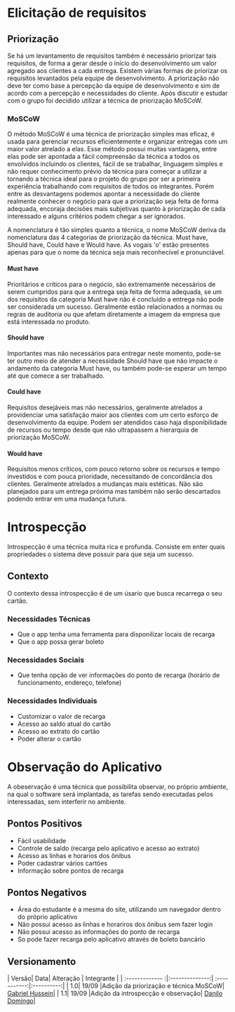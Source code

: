 # Elicitação de requisitos

## Priorização 
  Se há um levantamento de requisitos também é necessário priorizar tais requisitos, de forma a gerar desde o início do desenvolvimento um valor agregado aos clientes a cada entrega. Existem várias formas de priorizar os requisitos levantados pela equipe de desenvolvimento. A priorização não deve ter como base a percepção da equipe de desenvolvimento e sim de acordo com a percepção e necessidades do cliente. Após discutir e estudar com o grupo foi decidido utilizar a técnica de priorização MoSCoW.

### MoSCoW
  O método MoSCoW é uma técnica de priorização simples mas eficaz, é usada para gerenciar recursos eficientemente e organizar entregas com um maior valor atrelado a elas. Esse método possui muitas vantagens, entre elas pode ser apontada a fácil compreensão da técnica a todos os envolvidos incluindo os clientes, fácil de se trabalhar, linguagem simples e não requer conhecimento prévio da técnica para começar a utilizar a tornando a técnica ideal para o projeto do grupo por ser a primeira experiência trabalhando com requisitos de todos os integrantes. Porém entre as desvantagens podemos apontar a necessidade do cliente realmente conhecer o negócio para que a priorização seja feita de forma adequada, encoraja decisões mais subjetivas quanto à priorização de cada interessado e alguns critérios podem chegar a ser ignorados. 

  A nomenclatura é tão simples quanto a técnica, o nome MoSCoW deriva da nomenclatura das 4 categorias de priorização da técnica. Must have, Should have, Could have e Would have. As vogais 'o' estão presentes apenas para que o nome da técnica seja mais reconhecível e pronunciável.

#### Must have
  Prioritários e críticos para o negócio, são extremamente necessários de serem cumpridos para que a entrega seja feita de forma adequada, se um dos requisitos da categoria Must have não é concluído a entrega não pode ser considerada um sucesso. Geralmente estão relacionados a normas ou regras de auditoria ou que afetam diretamente a imagem da empresa que está interessada no produto.

#### Should have
  Importantes mas não necessários para entregar neste momento, pode-se ter outro meio de atender a necessidade Should have que não impacte o andamento da categoria Must have, ou também pode-se esperar um tempo até que comece a ser trabalhado.

#### Could have
  Requisitos desejáveis mas não necessários, geralmente atrelados a providenciar uma satisfação maior aos clientes com um certo esforço de desenvolvimento da equipe. Podem ser atendidos caso haja disponibilidade de recursos ou tempo desde que não ultrapassem a hierarquia de priorização MoSCoW.

#### Would have
  Requisitos menos críticos, com pouco retorno sobre os recursos e tempo investidos e com pouca prioridade, necessitando de concordância dos clientes. Geralmente atrelados a mudanças mais estéticas. Não são planejados para um entrega próxima mas também não serão descartados podendo entrar em uma mudança futura.

# Introspecção

  Introspecção é uma técnica muita rica e profunda. Consiste em enter quais propriedades o sistema deve possuir para que seja um sucesso.

## Contexto

O contexto dessa introspecção é de um úsario que busca recarrega o seu cartão.

### Necessidades Técnicas

- Que o app tenha uma ferramenta para disponilizar locais de recarga
- Que o app possa gerar boleto

### Necessidades Sociais

- Que tenha opção de ver informações do ponto de recarga (horário de funcionamento, endereço, telefone)

### Necessidades Individuais

- Customizar o valor de recarga
- Acesso ao saldo atual do cartão
- Acesso ao extrato do cartão
- Poder alterar o cartão

# Observação do Aplicativo

A obeservação é uma técnica que possibilita observar, no próprio ambiente, na qual o software será implantada, as tarefas sendo executadas pelos interessadas, sem interferir no ambiente.

## Pontos Positivos

- Fácil usabilidade
- Controle de saldo (recarga pelo aplicativo e acesso ao extrato)
- Acesso as linhas e horarios dos ônibus
- Poder cadastrar vários cartões
- Informação sobre pontos de recarga

## Pontos Negativos
- Área do estudante é a mesma do site, utilizando um navegador dentro do próprio aplicativo
- Não possui acesso as linhas e horariros dos ônibus sem fazer login
- Não possui acesso as informações do ponto de recarga
- So pode fazer recarga pelo aplicativo através de boleto bancário

## Versionamento
| Versão| Data| Alteração | Integrante |
| :------------- :|:--------------:| :-----------:|:----------:|
| 1.0| 19/09 |Adição da priorização e técnica MoSCoW| [Gabriel Hussein](https://github.com/GabrielHussein)|
| 1.1| 19/09 |Adição da introspecção e observação| [Danilo Domingo](https://github.com/danilow200)|
